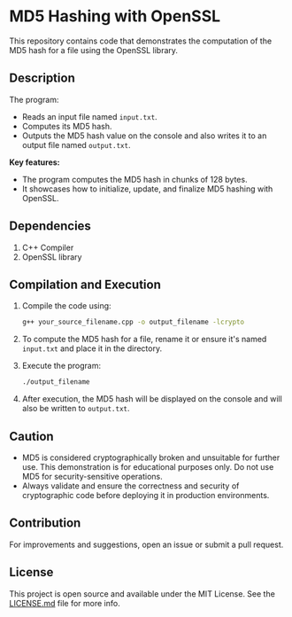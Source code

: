 # MD5 Hashing with OpenSSL

This repository contains code that demonstrates the computation of the MD5 hash for a file using the OpenSSL library.

## Description

The program:
- Reads an input file named `input.txt`.
- Computes its MD5 hash.
- Outputs the MD5 hash value on the console and also writes it to an output file named `output.txt`.

**Key features:**
- The program computes the MD5 hash in chunks of 128 bytes.
- It showcases how to initialize, update, and finalize MD5 hashing with OpenSSL.

## Dependencies

1. C++ Compiler
2. OpenSSL library

## Compilation and Execution

1. Compile the code using:
   ```sh
   g++ your_source_filename.cpp -o output_filename -lcrypto
   ```

2. To compute the MD5 hash for a file, rename it or ensure it's named `input.txt` and place it in the directory.

3. Execute the program:
   ```sh
   ./output_filename
   ```

4. After execution, the MD5 hash will be displayed on the console and will also be written to `output.txt`.

## Caution

- MD5 is considered cryptographically broken and unsuitable for further use. This demonstration is for educational purposes only. Do not use MD5 for security-sensitive operations.
- Always validate and ensure the correctness and security of cryptographic code before deploying it in production environments.

## Contribution

For improvements and suggestions, open an issue or submit a pull request.

## License

This project is open source and available under the MIT License. See the [LICENSE.md](LICENSE.md) file for more info.
